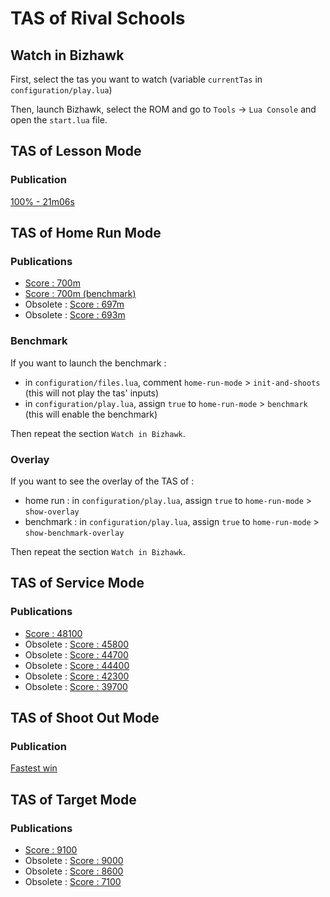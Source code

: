 # TAS of Rival Schools

## Watch in Bizhawk

First, select the tas you want to watch (variable `currentTas` in `configuration/play.lua`)

Then, launch Bizhawk, select the ROM and go to `Tools` -> `Lua Console` and open the `start.lua` file.

## TAS of Lesson Mode

### Publication

[100% - 21m06s](https://www.youtube.com/watch?v=e1RWETgbzBQ)

## TAS of Home Run Mode

### Publications

* [Score : 700m](https://www.youtube.com/watch?v=tDp-lRBLIi8)
* [Score : 700m (benchmark)](https://www.youtube.com/watch?v=tsNDcvV4XDE)
* Obsolete : [Score : 697m](https://www.youtube.com/watch?v=G6M1CgxPLuU)
* Obsolete : [Score : 693m](https://www.youtube.com/watch?v=Fa3WBI1GD6s)

### Benchmark

If you want to launch the benchmark :

- in `configuration/files.lua`, comment `home-run-mode` > `init-and-shoots` (this will not play the tas' inputs)
- in `configuration/play.lua`, assign `true` to `home-run-mode` > `benchmark` (this will enable the benchmark)

Then repeat the section `Watch in Bizhawk`.

### Overlay

If you want to see the overlay of the TAS of :

- home run : in `configuration/play.lua`, assign `true` to `home-run-mode` > `show-overlay`
- benchmark : in `configuration/play.lua`, assign `true` to `home-run-mode` > `show-benchmark-overlay`

Then repeat the section `Watch in Bizhawk`.

## TAS of Service Mode

### Publications

* [Score : 48100](https://www.youtube.com/watch?v=R-QgYA1QLpo)
* Obsolete : [Score : 45800](https://www.youtube.com/watch?v=4BiF5HwTYF4)
* Obsolete : [Score : 44700](https://www.youtube.com/watch?v=reDowrCmnwY)
* Obsolete : [Score : 44400](https://www.youtube.com/watch?v=q4O89Mz8Gr4)
* Obsolete : [Score : 42300](https://www.youtube.com/watch?v=wj8WxkoHJx8)
* Obsolete : [Score : 39700](https://www.youtube.com/watch?v=z3zAUFpW_Pw)

## TAS of Shoot Out Mode

### Publication

[Fastest win](https://www.youtube.com/watch?v=zUQm26ttaK4)

## TAS of Target Mode

### Publications

* [Score : 9100](https://www.youtube.com/watch?v=3Q2vnzKDj90)
* Obsolete : [Score : 9000](https://www.youtube.com/watch?v=pKH3ChsgLFA)
* Obsolete : [Score : 8600](https://www.youtube.com/watch?v=tLSHkkx0yy4)
* Obsolete : [Score : 7100](https://www.youtube.com/watch?v=MzZUei7VKw4)